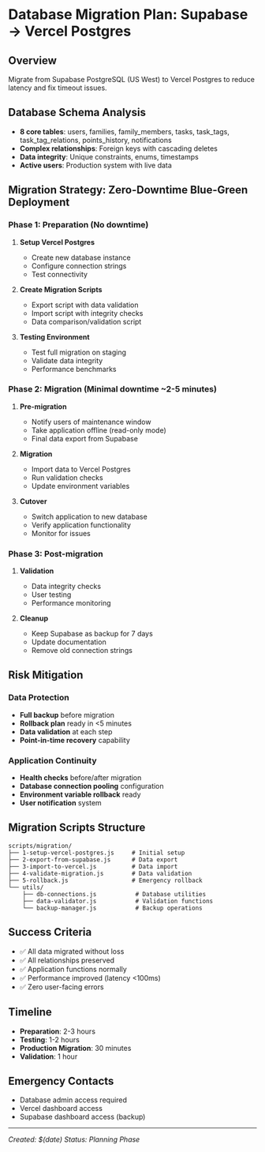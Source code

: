 # Database Migration Plan: Supabase → Vercel Postgres

## Overview
Migrate from Supabase PostgreSQL (US West) to Vercel Postgres to reduce latency and fix timeout issues.

## Database Schema Analysis
- **8 core tables**: users, families, family_members, tasks, task_tags, task_tag_relations, points_history, notifications
- **Complex relationships**: Foreign keys with cascading deletes
- **Data integrity**: Unique constraints, enums, timestamps
- **Active users**: Production system with live data

## Migration Strategy: Zero-Downtime Blue-Green Deployment

### Phase 1: Preparation (No downtime)
1. **Setup Vercel Postgres**
   - Create new database instance
   - Configure connection strings
   - Test connectivity

2. **Create Migration Scripts**
   - Export script with data validation
   - Import script with integrity checks
   - Data comparison/validation script

3. **Testing Environment**
   - Test full migration on staging
   - Validate data integrity
   - Performance benchmarks

### Phase 2: Migration (Minimal downtime ~2-5 minutes)
1. **Pre-migration**
   - Notify users of maintenance window
   - Take application offline (read-only mode)
   - Final data export from Supabase

2. **Migration**
   - Import data to Vercel Postgres
   - Run validation checks
   - Update environment variables

3. **Cutover**
   - Switch application to new database
   - Verify application functionality
   - Monitor for issues

### Phase 3: Post-migration
1. **Validation**
   - Data integrity checks
   - User testing
   - Performance monitoring

2. **Cleanup**
   - Keep Supabase as backup for 7 days
   - Update documentation
   - Remove old connection strings

## Risk Mitigation

### Data Protection
- **Full backup** before migration
- **Rollback plan** ready in <5 minutes
- **Data validation** at each step
- **Point-in-time recovery** capability

### Application Continuity
- **Health checks** before/after migration
- **Database connection pooling** configuration
- **Environment variable rollback** ready
- **User notification** system

## Migration Scripts Structure
```
scripts/migration/
├── 1-setup-vercel-postgres.js     # Initial setup
├── 2-export-from-supabase.js      # Data export
├── 3-import-to-vercel.js          # Data import
├── 4-validate-migration.js        # Data validation
├── 5-rollback.js                  # Emergency rollback
└── utils/
    ├── db-connections.js           # Database utilities
    ├── data-validator.js           # Validation functions
    └── backup-manager.js           # Backup operations
```

## Success Criteria
- ✅ All data migrated without loss
- ✅ All relationships preserved
- ✅ Application functions normally
- ✅ Performance improved (latency <100ms)
- ✅ Zero user-facing errors

## Timeline
- **Preparation**: 2-3 hours
- **Testing**: 1-2 hours  
- **Production Migration**: 30 minutes
- **Validation**: 1 hour

## Emergency Contacts
- Database admin access required
- Vercel dashboard access
- Supabase dashboard access (backup)

---
*Created: $(date)*
*Status: Planning Phase*